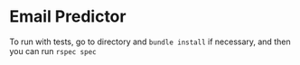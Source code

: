 # Email Predictor

To run with tests, go to directory and `bundle install` if necessary, and then you can run `rspec spec`